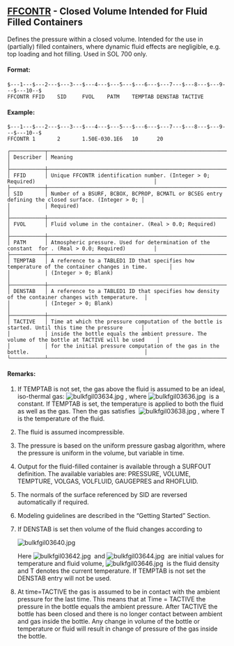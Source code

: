 ## [FFCONTR](https://help.hexagonmi.com/bundle/MSC_Nastran_2022.4/page/Nastran_Combined_Book/qrg/bulkfgil/TOC.FFCONTR.xhtml) - Closed Volume Intended for Fluid Filled Containers

Defines the pressure within a closed volume. Intended for the use in (partially) filled containers, where dynamic fluid effects are negligible, e.g. top loading and hot filling. Used in SOL 700 only.

#### Format:

```nastran
$---1---$---2---$---3---$---4---$---5---$---6---$---7---$---8---$---9---$---10--$
FFCONTR FFID    SID     FVOL    PATM    TEMPTAB DENSTAB TACTIVE                 
```
#### Example:

```nastran
$---1---$---2---$---3---$---4---$---5---$---6---$---7---$---8---$---9---$---10--$
FFCONTR 1       2       1.50E-030.1E6   10      20                              
```
```text
┌───────────┬────────────────────────────────────────────────────────────────────────────────────────────────────┐
│ Describer │ Meaning                                                                                            │
├───────────┼────────────────────────────────────────────────────────────────────────────────────────────────────┤
│ FFID      │ Unique FFCONTR identification number. (Integer > 0; Required)                                      │
├───────────┼────────────────────────────────────────────────────────────────────────────────────────────────────┤
│ SID       │ Number of a BSURF, BCBOX, BCPROP, BCMATL or BCSEG entry defining the closed surface. (Integer > 0; │
│           │ Required)                                                                                          │
├───────────┼────────────────────────────────────────────────────────────────────────────────────────────────────┤
│ FVOL      │ Fluid volume in the container. (Real > 0.0; Required)                                              │
├───────────┼────────────────────────────────────────────────────────────────────────────────────────────────────┤
│ PATM      │ Atmospheric pressure. Used for determination of the constant  for . (Real > 0.0; Required)         │
├───────────┼────────────────────────────────────────────────────────────────────────────────────────────────────┤
│ TEMPTAB   │ A reference to a TABLED1 ID that specifies how temperature of the container changes in time.       │
│           │ (Integer > 0; Blank)                                                                               │
├───────────┼────────────────────────────────────────────────────────────────────────────────────────────────────┤
│ DENSTAB   │ A reference to a TABLED1 ID that specifies how density of the container changes with temperature.  │
│           │ (Integer > 0; Blank)                                                                               │
├───────────┼────────────────────────────────────────────────────────────────────────────────────────────────────┤
│ TACTIVE   │ Time at which the pressure computation of the bottle is started. Until this time the pressure      │
│           │ inside the bottle equals the ambient pressure. The volume of the bottle at TACTIVE will be used    │
│           │ for the initial pressure computation of the gas in the bottle.                                     │
└───────────┴────────────────────────────────────────────────────────────────────────────────────────────────────┘
```
#### Remarks:

1. If TEMPTAB is not set, the gas above the fluid is assumed to be an ideal, iso-thermal gas:  ![bulkfgil03634.jpg](https://help-be.hexagonmi.com/bundle/MSC_Nastran_2022.4/page/Nastran_Combined_Book/qrg/bulkfgil/../../../assets/bulkfgil03634.jpg?_LANG=enus) , where  ![bulkfgil03636.jpg](https://help-be.hexagonmi.com/bundle/MSC_Nastran_2022.4/page/Nastran_Combined_Book/qrg/bulkfgil/../../../assets/bulkfgil03636.jpg?_LANG=enus)  is a constant. If TEMPTAB is set, the temperature is applied to both the fluid as well as the gas. Then the gas satisfies  ![bulkfgil03638.jpg](https://help-be.hexagonmi.com/bundle/MSC_Nastran_2022.4/page/Nastran_Combined_Book/qrg/bulkfgil/../../../assets/bulkfgil03638.jpg?_LANG=enus) , where  T  is the temperature of the fluid.

2. The fluid is assumed incompressible.

3. The pressure is based on the uniform pressure gasbag algorithm, where the pressure is uniform in the volume, but variable in time.

4. Output for the fluid-filled container is available through a SURFOUT definition. The available variables are: PRESSURE, VOLUME, TEMPTURE, VOLGAS, VOLFLUID, GAUGEPRES and RHOFLUID.

5. The normals of the surface referenced by SID are reversed automatically if required.

6. Modeling guidelines are described in the “Getting Started” Section.

7. If DENSTAB is set then volume of the fluid changes according to

     ![bulkfgil03640.jpg](https://help-be.hexagonmi.com/bundle/MSC_Nastran_2022.4/page/Nastran_Combined_Book/qrg/bulkfgil/../../../assets/bulkfgil03640.jpg?_LANG=enus)  

     Here  ![bulkfgil03642.jpg](https://help-be.hexagonmi.com/bundle/MSC_Nastran_2022.4/page/Nastran_Combined_Book/qrg/bulkfgil/../../../assets/bulkfgil03642.jpg?_LANG=enus)  and  ![bulkfgil03644.jpg](https://help-be.hexagonmi.com/bundle/MSC_Nastran_2022.4/page/Nastran_Combined_Book/qrg/bulkfgil/../../../assets/bulkfgil03644.jpg?_LANG=enus)  are initial values for temperature and fluid volume,  ![bulkfgil03646.jpg](https://help-be.hexagonmi.com/bundle/MSC_Nastran_2022.4/page/Nastran_Combined_Book/qrg/bulkfgil/../../../assets/bulkfgil03646.jpg?_LANG=enus)  is the fluid density and T denotes the current temperature. If TEMPTAB is not set the DENSTAB entry will not be used.

8. At time=TACTIVE the gas is assumed to be in contact with the ambient pressure for the last time. This means that at Time = TACTIVE the pressure in the bottle equals the ambient pressure. After TACTIVE the bottle has been closed and there is no longer contact between ambient and gas inside the bottle. Any change in volume of the bottle or temperature or fluid will result in change of pressure of the gas inside the bottle.

